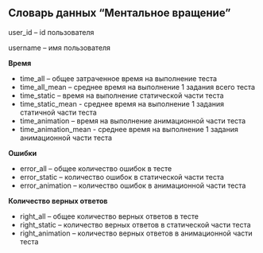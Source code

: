 ## Словарь данных “Ментальное вращение”

user_id – id пользователя

username – имя пользователя

**Время**

- time_all – общее затраченное время на выполнение теста
- time_all_mean – среднее время на выполнение 1 задания всего теста
- time_static – время на выполнение статической части теста
- time_static_mean - среднее время на выполнение 1 задания cтатичной части теста
- time_animation – время на выполнение анимационной части теста 
- time_animation_mean - среднее время на выполнение 1 задания анимационной части теста

**Ошибки**

- error_all – общее количество ошибок в тесте
- error_static – количество ошибок в статической части теста
- error_animation – количество ошибок в анимационной части теста

**Количество верных ответов**

- right_all – общее количество верных ответов в тесте
- right_static – количество верных ответов в статической части теста
- right_animation – количество верных ответов в анимационной части теста